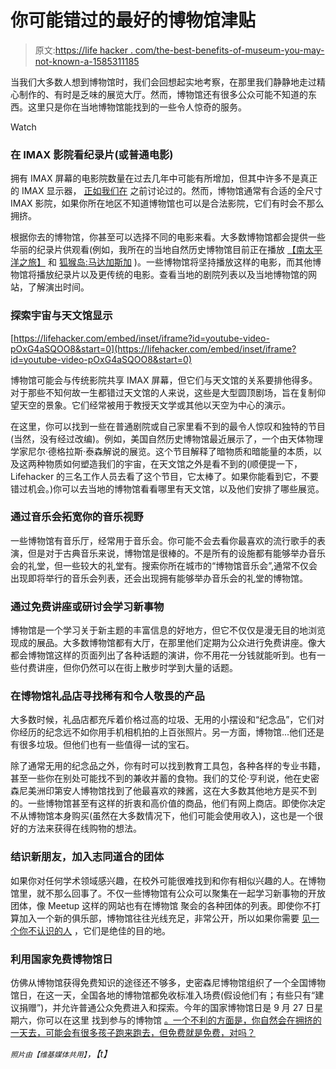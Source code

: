 # 你可能错过的最好的博物馆津贴

> 原文:[https://life hacker . com/the-best-benefits-of-museum-you-may-not-known-a-1585311185](https://lifehacker.com/the-best-benefits-of-museums-you-might-not-have-known-a-1585311185)

当我们大多数人想到博物馆时，我们会回想起实地考察，在那里我们静静地走过精心制作的、有时是乏味的展览大厅。然而，博物馆还有很多公众可能不知道的东西。这里只是你在当地博物馆能找到的一些令人惊奇的服务。

Watch

### 在 IMAX 影院看纪录片(或普通电影)

拥有 IMAX 屏幕的电影院数量在过去几年中可能有所增加，但其中许多不是真正的 IMAX 显示器， [正如我们在](https://lifehacker.com/spend-less-and-see-more-how-to-get-the-best-movie-thea-486756113) 之前讨论过的。然而，博物馆通常有合适的全尺寸 IMAX 影院，如果你所在地区不知道博物馆也可以是合法影院，它们有时会不那么拥挤。

根据你去的博物馆，你甚至可以选择不同的电影来看。大多数博物馆都会提供一些华丽的纪录片供观看(例如，我所在的当地自然历史博物馆目前正在播放 [【南太平洋之旅】](http://www.imdb.com/title/tt3195742/?ref_=fn_al_tt_1) 和 [狐猴岛:马达加斯加](http://www.imdb.com/title/tt3231010/) )。一些博物馆将坚持播放这样的电影，而其他博物馆将播放纪录片以及更传统的电影。查看当地的剧院列表以及当地博物馆的网站，了解演出时间。

### 探索宇宙与天文馆显示

 [https://lifehacker.com/embed/inset/iframe?id=youtube-video-pOxG4aSQOO8&start=0](https://lifehacker.com/embed/inset/iframe?id=youtube-video-pOxG4aSQOO8&start=0) 

博物馆可能会与传统影院共享 IMAX 屏幕，但它们与天文馆的关系要排他得多。对于那些不知何故一生都错过天文馆的人来说，这些是大型圆顶剧场，旨在复制仰望天空的景象。它们经常被用于教授天文学或其他以天空为中心的演示。

在这里，你可以找到一些在普通剧院或自己家里看不到的最令人惊叹和独特的节目(当然，没有经过改编)。例如，美国自然历史博物馆最近展示了，一个由天体物理学家尼尔·德格拉斯·泰森解说的展览。这个节目解释了暗物质和暗能量的本质，以及这两种物质如何塑造我们的宇宙，在天文馆之外是看不到的(顺便提一下，Lifehacker 的三名工作人员去看了这个节目，它太棒了。如果你能看到它，不要错过机会。)你可以去当地的博物馆看看哪里有天文馆，以及他们安排了哪些展览。

### 通过音乐会拓宽你的音乐视野

一些博物馆有音乐厅，经常用于音乐会。你可能不会去看你最喜欢的流行歌手的表演，但是对于古典音乐来说，博物馆是很棒的。不是所有的设施都有能够举办音乐会的礼堂，但一些较大的礼堂有。搜索你所在城市的“博物馆音乐会”,通常不仅会出现即将举行的音乐会列表，还会出现拥有能够举办音乐会的礼堂的博物馆。

### 通过免费讲座或研讨会学习新事物

博物馆是一个学习关于新主题的丰富信息的好地方，但它不仅仅是漫无目的地浏览现成的展品。大多数博物馆都有大厅，在那里他们定期为公众进行免费讲座。像大都会博物馆这样的页面列出了各种话题的演讲，你不用花一分钱就能听到。也有一些付费讲座，但你仍然可以在街上散步时学到大量的话题。

### 在博物馆礼品店寻找稀有和令人敬畏的产品

大多数时候，礼品店都充斥着价格过高的垃圾、无用的小摆设和“纪念品”，它们对你经历的纪念远不如你用手机相机拍的上百张照片。另一方面，博物馆...他们还是有很多垃圾。但他们也有一些值得一试的宝石。

除了通常无用的纪念品之外，你有时可以找到教育工具包，各种各样的专业书籍，甚至一些你在别处可能找不到的兼收并蓄的食物。我们的艾伦·亨利说，他在史密森尼美洲印第安人博物馆找到了他最喜欢的辣酱，这在大多数其他地方是买不到的。一些博物馆甚至有这样的折衷和高价值的商品，他们有网上商店。即使你决定不从博物馆本身购买(虽然在大多数情况下，他们可能会使用收入)，这也是一个很好的方法来获得在线购物的想法。

### 结识新朋友，加入志同道合的团体

如果你对任何学术领域感兴趣，在校外可能很难找到和你有相似兴趣的人。在博物馆里，就不那么回事了。不仅一些博物馆有公众可以聚集在一起学习新事物的开放团体，像 Meetup 这样的网站也有在博物馆 聚会的各种团体的列表。即使你不打算加入一个新的俱乐部，博物馆往往光线充足，非常公开，所以如果你需要 [见一个你不认识的人](https://lifehacker.com/how-to-stay-safe-when-meeting-someone-from-the-internet-1040400781) ，它们是绝佳的目的地。

### 利用国家免费博物馆日

仿佛从博物馆获得免费知识的途径还不够多，史密森尼博物馆组织了一个全国博物馆日，在这一天，全国各地的博物馆都免收标准入场费(假设他们有；有些只有“建议捐赠”)，并允许普通公众免费进入和探索。今年的国家博物馆日是 9 月 27 日星期六，你可以在这里 找到参与的博物馆 [。一个不利的方面是，你自然会在拥挤的一天去，可能会有很多孩子跑来跑去，但免费就是免费，对吗？](http://www.smithsonianmag.com/museumday/venues/)

<small>*照片由*</small><small>*【维基媒体共用】*</small>*，【t】*